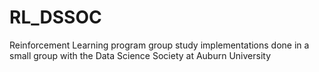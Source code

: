# RL_DSSOC
 Reinforcement Learning program group study implementations done in a small group with the Data Science Society at Auburn University
